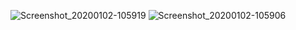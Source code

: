 ![Screenshot_20200102-105919](https://user-images.githubusercontent.com/54838596/71676177-223be280-2db2-11ea-968c-40182f7b6ba7.png)
![Screenshot_20200102-105906](https://user-images.githubusercontent.com/54838596/71676178-223be280-2db2-11ea-94af-5b497f906e99.png)
